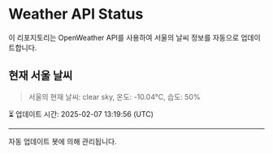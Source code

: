 
# Weather API Status

이 리포지토리는 OpenWeather API를 사용하여 서울의 날씨 정보를 자동으로 업데이트합니다.

## 현재 서울 날씨
> 서울의 현재 날씨: clear sky, 온도: -10.04°C, 습도: 50%

⏳ 업데이트 시간: 2025-02-07 13:19:56 (UTC)

---
자동 업데이트 봇에 의해 관리됩니다.
